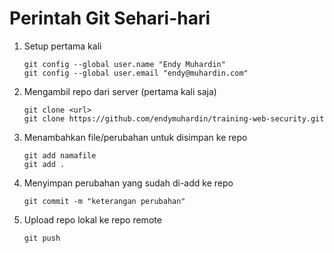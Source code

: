 # Perintah Git Sehari-hari #

1. Setup pertama kali

    ```
    git config --global user.name "Endy Muhardin"
    git config --global user.email "endy@muhardin.com"
    ```

2. Mengambil repo dari server (pertama kali saja)

    ```
    git clone <url>
    git clone https://github.com/endymuhardin/training-web-security.git
    ```

3. Menambahkan file/perubahan untuk disimpan ke repo

    ```
    git add namafile
    git add .
    ```

4. Menyimpan perubahan yang sudah di-add ke repo

    ```
    git commit -m "keterangan perubahan"
    ```

5. Upload repo lokal ke repo remote

    ```
    git push
    ```
